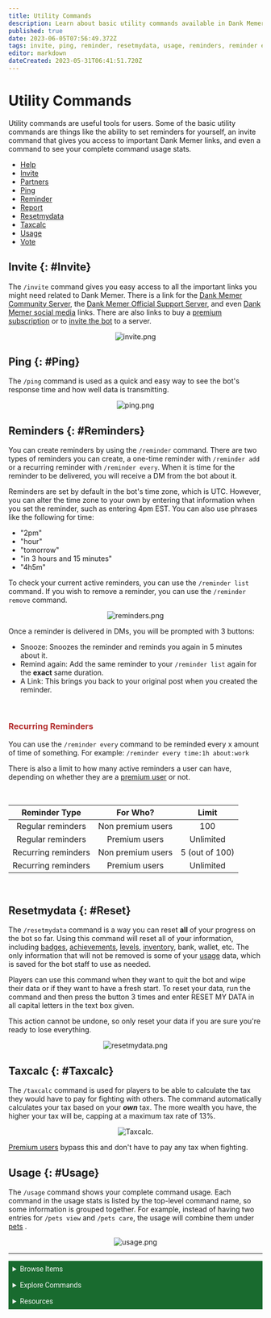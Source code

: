 ```yaml
---
title: Utility Commands
description: Learn about basic utility commands available in Dank Memer, including invite, ping, reminder, resetmydata, and usage.
published: true
date: 2023-06-05T07:56:49.372Z
tags: invite, ping, reminder, resetmydata, usage, reminders, reminder every, reset my data, reset data
editor: markdown
dateCreated: 2023-05-31T06:41:51.720Z
---
```


# Utility Commands
Utility commands are useful tools for users. Some of the basic utility commands are things like the ability to set reminders for yourself, an invite command that gives you access to important Dank Memer links, and even a command to see your complete command usage stats. 

- <a href="/Resources/help" target="_blank">Help</a>
- [Invite](/Bot-features/Utility-and-Config-Commands/Utility-Commands#Invite)
- <a href="/About-Dank-Memer/About-the-bot#Partners" target="_blank">Partners</a>
- [Ping](/Bot-features/Utility-and-Config-Commands/Utility-Commands#Ping)
- [Reminder](/Bot-features/Utility-and-Config-Commands/Utility-Commands#Reminders)
- <a href="/Resources/Reports-and-appeals" target="_blank">Report</a>
- [Resetmydata](/Bot-features/Utility-and-Config-Commands/Utility-Commands#Reset)
- [Taxcalc](/Bot-features/Utility-and-Config-Commands/Utility-Commands#Taxcalc)
- [Usage](/Bot-features/Utility-and-Config-Commands/Utility-Commands#Usage)
- <a href="/About-Dank-Memer/Vote" target="_blank">Vote</a>


## Invite {: #Invite} 
The `/invite` command gives you easy access to all the important links you might need related to Dank Memer. There is a link for the <a href="https://discord.gg/memers" target="_blank">Dank Memer Community Server</a>, the <a href="https://discord.gg/dankmemerbot" target="_blank">Dank Memer Official Support Server</a>, and even <a href="/About-Dank-Memer/About-the-bot#Social" target="_blank">Dank Memer social media</a> links. There are also links to buy a <a href="/About-Dank-Memer/Premium-users" target="_blank">premium subscription</a> or to <a href="/About-Dank-Memer/Invite-the-bot" target="_blank">invite the bot</a> to a server.

<center>
  
![invite.png](/bot-features/utility/invite.png)  
  
</center>

## Ping {: #Ping}
The `/ping` command is used as a quick and easy way to see the bot's response time and how well data is transmitting. 

<center>
  
![ping.png](/bot-features/utility/ping.png)
  
</center>

## Reminders {: #Reminders}
You can create reminders by using the `/reminder` command. There are two types of reminders you can create, a one-time reminder with `/reminder add` or a recurring reminder with `/reminder every`. When it is time for the reminder to be delivered, you will receive a DM from the bot about it.

Reminders are set by default in the bot's time zone, which is UTC. However, you can alter the time zone to your own by entering that information when you set the reminder, such as entering 4pm EST. You can also use phrases like the following for time:
- "2pm"
- "hour"
- "tomorrow"
- "in 3 hours and 15 minutes"
- "4h5m"

To check your current active reminders, you can use the `/reminder list` command. If you wish to remove a reminder, you can use the `/reminder remove` command. 

<center>
  
![reminders.png](/bot-features/utility/reminders.png)  
  
</center>

Once a reminder is delivered in DMs, you will be prompted with 3 buttons:
-  Snooze: Snoozes the reminder and reminds you again in 5 minutes about it.
- Remind again: Add the same reminder to your `/reminder list` again for the **exact** same duration.
- A Link: This brings you back to your original post when you created the reminder.
<br>

### <font color =b32d2d>Recurring Reminders</font> 
You can use the `/reminder every` command to be reminded every x amount of time of something. For example: `/reminder every time:1h about:work`

There is also a limit to how many active reminders a user can have, depending on whether they are a <a href="/About-Dank-Memer/Premium-users" target="_blank">premium user</a> or not.

<br>

| Reminder Type | For Who? | Limit |
|:------:|:----:|:------:|
| Regular reminders | Non premium users | 100 |
| Regular reminders | Premium users | Unlimited |
| Recurring reminders | Non premium users | 5 (out of 100) |
| Recurring reminders | Premium users | Unlimited |
<br>

## Resetmydata {: #Reset}
The `/resetmydata` command is a way you can reset **all** of your progress on the bot so far. Using this command will reset all of your information, including <a href="/Bot-features/Currency-Commands/Badges" target="_blank">badges</a>, <a href="/Bot-features/Currency-Commands/Achievements" target="_blank">achievements</a>, <a href="/Bot-features/Currency-Commands/Advancements#LevelRewards" target="_blank">levels</a>, <a href="/Bot-features/Currency-Commands/Basic-Commands#Inventory" target="_blank">inventory</a>, bank, wallet, etc. The only information that will not be removed is some of your <a href="/Bot-features/Utility-and-Config-Commands/Utility-Commands#Usage" target="_blank">usage</a> data, which is saved for the bot staff to use as needed.  

Players can use this command when they want to quit the bot and wipe their data or if they want to have a fresh start. To reset your data, run the command and then press the button 3 times and enter RESET MY DATA in all capital letters in the text box given.

This action cannot be undone, so only reset your data if you are sure you're ready to lose everything.

<center>
  
![resetmydata.png](/bot-features/utility/resetmydata.png)  
  
</center>

## Taxcalc {: #Taxcalc}
The `/taxcalc` command is used for players to be able to calculate the tax they would have to pay for fighting with others.
The command automatically calculates your tax based on your ***own*** tax. The more wealth you have, the higher your tax will be, capping at a maximum tax rate of 13%.
<br>
<center>
  <img src="/bot-features/settings/taxcalc.png" alt="Taxcalc.">
</center>

<a href="/About-Dank-Memer/Premium-users" target="_blank">Premium users</a> bypass this and don't have to pay any tax when fighting.

## Usage {: #Usage}
The `/usage` command shows your complete command usage. Each command in the usage stats is listed by the top-level command name, so some information is grouped together. For example, instead of having two entries for `/pets view` and `/pets care`, the usage will combine them under <a href="/Bot-features/Currency-Commands/Pets" target="_blank">pets</a> .

<center>
  
![usage.png](/bot-features/utility/usage.png)  
  
</center>

---


<body>
  <details closed>
    <summary style="background-color:#196b2f; color:#F5F5F5; font: 14px Roboto; padding: 8px;">Browse Items</summary>
      <div style="text-align: center;">  
      <p style="font: 12px Roboto; padding: 0 8px 3px 8px;">
          <a href="/Items/Collectables" target="_blank">Collectables</a> &#x2022; <a href="/Items/Consumables" target="_blank">Consumables</a> &#x2022; <a href="/Items/Drops" target="_blank">Drops</a> &#x2022; <a href="/Items/Lootboxes" target="_blank">Lootboxes</a> &#x2022; <a href="/Items/Packs" target="_blank">Packs</a> &#x2022; <a href="/Items/Power-ups" target="_blank">Power-ups</a> &#x2022; <a href="/Items/Sellables" target="_blank">Sellables</a> &#x2022; <a href="/Items/Tools" target="_blank">Tools</a>
        </p>
         </div>
    </details>
</body>

<body>
  <details closed>
    <summary style="background-color:#196b2f; color:#F5F5F5; font: 14px Roboto; padding: 8px;">Explore Commands</summary>
    <details>
      <summary style="background-color:#72ad70; color:#000000; font: 12px Roboto; padding: 8px;">Currency Commands</summary>
      <div style="text-align: center;"> 
      <p style="font: 12px Roboto; padding: 0 8px 3px 8px;"> <a href="/Bot-features/Currency-Commands/Achievements" target="_blank">Achievements</a> &#x2022; <a href="/Bot-features/Currency-Commands/Advancements" target="_blank">Advancements - (</a> <a href="/Bot-features/Currency-Commands/Advancements#LevelRewards" target="_blank">Levels</a>, <a href="/Bot-features/Currency-Commands/Advancements#Omega" target="_blank">Omega</a>, <a href="/Bot-features/Currency-Commands/Advancements#Prestige" target="_blank">Prestige</a>, <a href="/Bot-features/Currency-Commands/Advancements/Upgrades" target="_blank">Upgrades</a>, <a href="/Bot-features/Currency-Commands/Advancements#Vote" target="_blank"> Vote</a>) <br> <a href="/Bot-features/Currency-Commands/Adventure" target="_blank">Adventure</a> &#x2022; <a href="/Bot-features/Currency-Commands/Badges" target="_blank">Badges</a> &#x2022; <a href="/Bot-features/Currency-Commands/Basic-Commands#Balance" target="_blank">Balance</a> &#x2022; <a href="/Bot-features/Currency-Commands/Rob-and-Heist#Bankrob" target="_blank">Bankrob</a> &#x2022; <a href="/Bot-features/Currency-Commands/Grind-Commands#Beg" target="_blank">Beg</a> &#x2022; <a href="/Bot-features/Currency-Commands/Bundles" target="_blank">Bundles</a> &#x2022; <a href="/Bot-features/Fun-Games-Image/Fun-and-Images#Compare" target="_blank">Compare</a> &#x2022; <a href="/Bot-features/Currency-Commands/Basic-Commands#Craft" target="_blank">Craft</a> &#x2022; <a href="/Bot-features/Currency-Commands/Grind-Commands#Crime" target="_blank">Crime</a> <br><a href="/Bot-features/Currency-Commands/Basic-Commands#Currencylog" target="_blank">Currencylog</a> &#x2022; <a href="/Bot-features/Currency-Commands/Basic-Commands#Daily" target="_blank">Daily</a> &#x2022; <a href="/Bot-features/Currency-Commands/Basic-Commands#Deposit" target="_blank">Deposit</a> &#x2022; <a href="/Bot-features/Currency-Commands/Grind-Commands#Dig" target="_blank">Dig</a> &#x2022; <a href="/Items/Drops" target="_blank">Drops</a> &#x2022; <a href="/Bot-features/Currency-Commands/Farm" target="_blank">Farm</a> &#x2022; <a href="/Bot-features/Currency-Commands/Grind-Commands#Fish" target="_blank">Fish</a> &#x2022; <a href="/Bot-features/Currency-Commands/Friends" target="_blank">Friends</a> &#x2022; <a href="/Bot-features/Currency-Commands/Serverevents-and-Giveaways#Giveaways" target="_blank">Giveaway</a> &#x2022; <a href="/Bot-features/Currency-Commands/Grind-Commands#Highlow" target="_blank">Highlow</a> <br> <a href="/Bot-features/Currency-Commands/Grind-Commands#Hunt" target="_blank">Hunt</a> &#x2022; <a href="/Bot-features/Currency-Commands/Basic-Commands#Inventory" target="_blank">Inventory</a> &#x2022; <a href="/Bot-features/Currency-Commands/Basic-Commands#Item" target="_blank">Item</a> &#x2022; <a href="/Bot-features/Currency-Commands/Leaderboards" target="_blank">Leaderboard</a> &#x2022; <a href="/Bot-features/Currency-Commands/Lotteries" target="_blank">Lottery</a> &#x2022; <a href="/Bot-features/Currency-Commands/Market" target="_blank">Market</a> &#x2022; <a href="/Bot-features/Currency-Commands/Marriage" target="_blank">Marriage</a> &#x2022; <a href="/Bot-features/Currency-Commands/Advancements/Upgrades#Monthly" target="_blank">Monthly</a> <br> <a href="/Bot-features/Currency-Commands/Multipliers" target="_blank">Multipliers</a> &#x2022; <a href="/Bot-features/Currency-Commands/Basic-Commands#Notifications" target="_blank">Notifications</a> &#x2022; <a href="/Bot-features/Currency-Commands/Pets" target="_blank">Pets</a>  &#x2022; <a href="/Bot-features/Currency-Commands/Grind-Commands#Postmemes" target="_blank">Postmemes</a> &#x2022; <a href="/Bot-features/Currency-Commands/Basic-Commands/Profile" target="_blank">Profile</a> &#x2022; <a href="/Bot-features/Currency-Commands/Quests" target="_blank">Quests</a> &#x2022; <a href="/Bot-features/Currency-Commands/Basic-Commands#Remove" target="_blank">Remove</a> &#x2022; <a href="/Bot-features/Currency-Commands/Rob-and-Heist#Rob" target="_blank">Rob</a> <br> <a href="/Bot-features/Currency-Commands/Grind-Commands#Scratch" target="_blank">Scratch</a> &#x2022; <a href="/Bot-features/Currency-Commands/Grind-Commands#Search" target="_blank">Search</a> &#x2022; <a href="/Bot-features/Currency-Commands/Serverevents-and-Giveaways#Serverevents" target="_blank">Serverevents</a> &#x2022; <a href="/Bot-features/Currency-Commands/Basic-Commands#Shop" target="_blank">Shop</a> &#x2022; <a href="/Bot-features/Currency-Commands/Basic-Commands/Profile#Showcase" target="_blank">Showcase</a> &#x2022; <a href="/Bot-features/Currency-Commands/Skins" target="_blank">Skins</a> &#x2022; <a href="/Bot-features/Currency-Commands/Grind-Commands#Stream" target="_blank">Stream</a> &#x2022; <a href="/Bot-features/Utility-and-Config-Commands/Utility-Commands#Taxcalc" target="_blank">Taxcalc</a> <br> <a href="/Bot-features/Currency-Commands/Basic-Commands/Profile#Titles" target="_blank">Title</a> &#x2022; <a href="/Bot-features/Currency-Commands/Basic-Commands#Use" target="_blank">Use</a> &#x2022; <a href="/Bot-features/Currency-Commands/Basic-Commands#Vacation" target="_blank">Vacation</a> &#x2022; <a href="/Bot-features/Fun-Games-Image/Games-and-Wagers#Wagers" target="_blank">Wager</a> &#x2022; <a href="/About-Dank-Memer/Premium-users#Weekly" target="_blank">Weekly</a> &#x2022; <a href="/Bot-features/Currency-Commands/Basic-Commands#Withdraw" target="_blank">Withdraw</a> &#x2022; <a href="/Bot-features/Currency-Commands/Work" target="_blank">Work</a> </p>
      </div>
    </details>
    <details>
      <summary style="background-color:#72ad70; color:#000000; font: 12px Roboto; padding: 8px;">Fun, Game, and Image Commands</summary>
      <div style="text-align: center;"> 
      <p style="font: 12px Roboto; padding: 0 8px 3px 8px;"><a href="/Bot-features/Fun-Games-Image/Fun-and-Images#Ball" target="_blank">8ball</a> &#x2022; <a href="/Bot-features/Fun-Games-Image/Fun-and-Images#Animals" target="_blank">Animals</a> &#x2022;  <a href="/Bot-features/Fun-Games-Image/Fun-and-Images#Clap" target="_blank">Clap</a> &#x2022; <a href="/Bot-features/Fun-Games-Image/Games-and-Wagers#Fight" target="_blank">Fight</a> &#x2022; <a href="/Bot-features/Fun-Games-Image/Games-and-Wagers#Games" target="_blank">Game</a> &#x2022; <a href="/Bot-features/Fun-Games-Image/Fun-and-Images#Image" target="_blank">Image</a> &#x2022;  <a href="/Bot-features/Fun-Games-Image/Fun-and-Images#Meme" target="_blank">Meme</a> &#x2022;  <a href="/Bot-features/Fun-Games-Image/Fun-and-Images#Rate" target="_blank">Rate</a> &#x2022; <a href="/Bot-features/Fun-Games-Image/Fun-and-Images#Trivia" target="_blank">Trivia</a> &#x2022;  <a href="/Bot-features/Fun-Games-Image/Fun-and-Images#Xkcd" target="_blank">Xkcd</a> </p>
      </div>
    </details>
    <details>
      <summary style="background-color:#72ad70; color:#000000; font: 12px Roboto,sans-serif; padding: 8px;">Utility and Config Commands</summary>
      <div style="text-align: center;"> 
      <p style="font: 12px Roboto; padding: 0 8px 3px 8px;">
        <a href="/Bot-features/Utility-and-Config-Commands/Config-Commands#Alert" target="_blank">Alert</a> &#x2022; <a href="/Bot-features/Utility-and-Config-Commands/Config-Commands#Audit" target="_blank">Audit</a> &#x2022; <a href="/Bot-features/Utility-and-Config-Commands/Config-Commands#Automeme" target="_blank">Automeme</a> &#x2022; <a href="/Bot-features/Utility-and-Config-Commands/Config-Commands#Block" target="_blank">Block</a> &#x2022; <a href="/Bot-features/Utility-and-Config-Commands/Config-Commands#Disableuse" target="_blank">Disableuse</a> &#x2022; <a href="/Bot-features/Utility-and-Config-Commands/Config-Commands#Flow" target="_blank">Flow</a> &#x2022; <a href="/Resources/help" target="_blank">Help</a> &#x2022; <a href="/Bot-features/Utility-and-Config-Commands/Utility-Commands#Invite" target="_blank">Invite</a> &#x2022; <a href="/About-Dank-Memer/About-the-bot#Partners" target="_blank">Partners</a> &#x2022; <a href="/Bot-features/Utility-and-Config-Commands/Utility-Commands#Ping" target="_blank">Ping</a> <br> <a href="/About-Dank-Memer/Premium-users#PremiumCommands" target="_blank">Premium</a> &#x2022; <a href="/Bot-features/Utility-and-Config-Commands/Utility-Commands#Reminders" target="_blank">Reminder</a> &#x2022; <a href="/Resources/Reports-and-appeals" target="_blank">Report</a> &#x2022; <a href="/Bot-features/Utility-and-Config-Commands/Utility-Commands#Reset" target="_blank">Resetmydata</a> &#x2022; <a href="/Bot-features/Utility-and-Config-Commands/Config-Commands#ServerSettings" target="_blank">Serversettings</a> &#x2022; <a href="/Bot-features/Utility-and-Config-Commands/Config-Commands#Settings" target="_blank">Settings</a> &#x2022; <a href="/Bot-features/Utility-and-Config-Commands/Utility-Commands#Usage" target="_blank">Usage</a> &#x2022; <a href="/About-Dank-Memer/Vote" target="_blank">Vote</a></p>
      </div>
    </details>
  </details>
</body>
    

<body>
  <details closed>
    <summary style="background-color:#196b2f; color:#F5F5F5; font: 14px Roboto, sans-serif; padding: 8px;">Resources</summary>
      <div style="text-align: center;">  
      <p style="font: 12px Roboto, sans-serif; padding: 0 8px 3px 8px;"><a href="/Resources/FAQ" target="_blank">Frequently Asked Questions (FAQ) </a> &#x2022;  <a href="/About-Dank-Memer/Bot-rules" target="_blank">Bot Rules</a> &#x2022; <a href="/Resources/Bot-tutorials" target="_blank">Bot Tutorials</a> <br> <a href="/Resources/Changelog" target="_blank">Changelog</a> &#x2022; <a href="/Resources/Community-made-tools" target="_blank">Community Made Tools</a> <br> <a href="/Resources/Dank-Blog" target="_blank">Dank Blog</a> &#x2022; <a href="/Resources/help" target="_blank">Help Commands</a> &#x2022; <a href="/Resources/Reports-and-appeals" target="_blank">Reports and Appeals</a>
        </p>
         </div>
    </details>
</body>